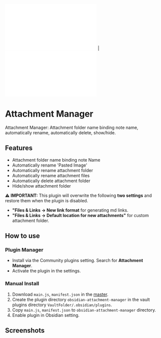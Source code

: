 ![English](README_EN.md) | ![中文](README.md)

# Attachment Manager

Attachment Manager: Attachment folder name binding note name, automatically rename, automatically delete, show/hide.

## Features

* Attachment folder name binding note Name
* Automatically rename 'Pasted Image'
* Automatically rename attachment folder
* Automatically rename attachment files
* Automatically delete attachment folder
* Hide/show attachment folder

⚠️  **IMPORTANT:** This plugin will overwrite the following **two settings** and restore them when the plugin is disabled.
* **"Files & Links -> New link format** for generating md links.
* **"Files & Links -> Default location for new attachments"** for custom attachment folder.

## How to use

### Plugin Manager

* Install via the Community plugins setting. Search for **Attachment Manager**.
* Activate the plugin in the settings.

### Manual Install

1. Download `main.js`, `manifest.json` in the [master](https://github.com/chenfeicqq/obsidian-attachment-manager).
2. Create the plugin directory `obsidian-attachment-manager` in the vault plugins directory `VaultFolder/.obsidian/plugins`.
3. Copy `main.js`, `manifest.json` to `obsidian-attachment-manager` directory.
4. Enable plugin in Obsidian setting.

## Screenshots
